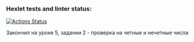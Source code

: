 ### Hexlet tests and linter status:
[![Actions Status](https://github.com/zitaker/python-project-49/workflows/hexlet-check/badge.svg)](https://github.com/zitaker/python-project-49/actions)

Закончил на уроке 5, задании 2 - проверка на четные и нечетные числа

